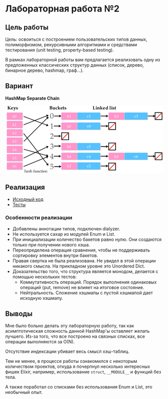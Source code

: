 # Лабораторная работа №2

## Цель работы

Цель: освоиться с построением пользовательских типов данных, полиморфизмом, рекурсивными алгоритмами и средствами тестирования (unit testing, property-based testing).

В рамках лабораторной работы вам предлагается реализовать одну из предложенных классических структур данных (список, дерево, бинарное дерево, hashmap, граф...).

## Вариант

**HashMap Separate Chain**

![Изображение](docs/hash_map_separate_chaning.png)

## Реализация

- [Исходный код](lib/hashmap.ex)
- [Тесты](test/hashmap_test.exs)

### Особенности реализации

- Добавлены аннотации типов, подключен dialyzer.
- Не используется сахар из модулей Enum и List.
- При инициализации количество бакетов равно нулю. Они создаются только при получении нового хэша.
- Переопределена операция сравнения, чтобы не поддерживать сортировку элементов внутри бакетов.
- Правая свертка не была реализована. Не увидел в этой операции никакого смысла. На прикладном уровне это Unordered Dict.
- Доказательство того, что структура является монодом, делается с помощью нескольких тестов:
  - Коммутативность операций. Порядок выполнения одинаковых операций (put, remove) не влияет на итоговое состояние.
  - Нейтральность. Сложение хэшмапы с пустой хэшмапой дает исходную хэшмапу.

## Выводы

Мне было больно делать эту лабораторную работу, так как асимптотическая сложность данной HashMap'ы оставляет желать лучшего. Из-за того, что все построено на связных списках, все операции выполняются за O(N). 

Отсутствие индексации убивает весь смысл хэш-таблиц.

Тем не менее, в процессе работы ознакомился с некоторым количеством проектов, откуда я почерпнул несколько интересных фишек Elixir, например, использование `struct`, `__MODULE__` и функций без тела. 

А также поработал со списками без использования Enum и List, это необычный опыт.
